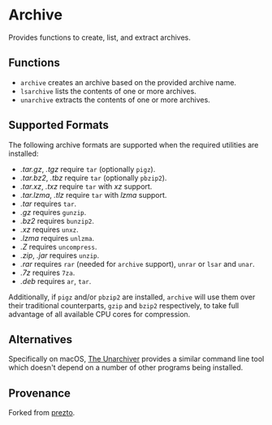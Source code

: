 Archive
=======

Provides functions to create, list, and extract archives.

Functions
---------

  - `archive` creates an archive based on the provided archive name.
  - `lsarchive` lists the contents of one or more archives.
  - `unarchive` extracts the contents of one or more archives.

Supported Formats
-----------------

The following archive formats are supported when the required utilities are
installed:

  - *.tar.gz*, *.tgz* require `tar` (optionally `pigz`).
  - *.tar.bz2*, *.tbz* require `tar` (optionally `pbzip2`).
  - *.tar.xz*, *.txz* require `tar` with *xz* support.
  - *.tar.lzma*, *.tlz* require `tar` with *lzma* support.
  - *.tar* requires `tar`.
  - *.gz* requires `gunzip`.
  - *.bz2* requires `bunzip2`.
  - *.xz* requires `unxz`.
  - *.lzma* requires `unlzma`.
  - *.Z* requires `uncompress`.
  - *.zip*, *.jar* requires `unzip`.
  - *.rar* requires `rar` (needed for `archive` support), `unrar` or `lsar` and `unar`.
  - *.7z* requires `7za`.
  - *.deb* requires `ar`, `tar`.

Additionally, if `pigz` and/or `pbzip2` are installed, `archive` will use them
over their traditional counterparts, `gzip` and `bzip2` respectively, to take
full advantage of all available CPU cores for compression.

Alternatives
------------

Specifically on macOS, [The Unarchiver][1] provides a similar command line tool
which doesn't depend on a number of other programs being installed.

Provenance
-------

Forked from
[prezto](https://github.com/sorin-ionescu/prezto/commit/2d6205e71404704eecc4f402e5b09d7cbd19bab7).

[1]: https://theunarchiver.com/command-line
